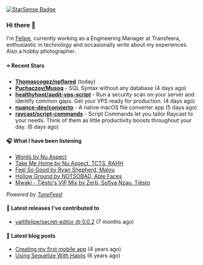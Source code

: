 <a href="https://starsense.app/developer-types" target="_blank"><img src="https://starsense.app/api/badge/?user=valtlfelipe" alt="StarSense Badge"></a>

### Hi there 👋

I'm [Felipe](https://felipevm.com), currently working as a Engineering Manager at Transfeera, enthusiastic in technology and occasionally write about my experiences. Also a hobby photographer.

#### ⭐ Recent Stars
- **[Thomascogez/npflared](https://github.com/Thomascogez/npflared)** (today)
- **[Puchaczov/Musoq](https://github.com/Puchaczov/Musoq)** - SQL Syntax without any database (4 days ago)
- **[healthyhost/audit-vps-script](https://github.com/healthyhost/audit-vps-script)** - Run a security scan on your server and identify common gaps. Get your VPS ready for production. (4 days ago)
- **[nuance-dev/convierto](https://github.com/nuance-dev/convierto)** - A native macOS file converter app (5 days ago)
- **[raycast/script-commands](https://github.com/raycast/script-commands)** - Script Commands let you tailor Raycast to your needs. Think of them as little productivity boosts throughout your day. (6 days ago)

#### 🎧 What I have been listening
- [Words by Nu Aspect](https://open.spotify.com/track/3yLU2Rd0k3AKYdCWECAyeo)
- [Take Me Home by Nu Aspect, TCTS, RAHH](https://open.spotify.com/track/595mcofiqQr4E0Ihpr5ZMA)
- [Feel So Good by Ryan Shepherd, Malou](https://open.spotify.com/track/0zuRqJfzMeqjwzJ56OhalZ)
- [Hollow Ground by NOTSOBAD, Able Faces](https://open.spotify.com/track/0D3R3tViQUgPvuzcVX5Yku)
- [Mwaki - Tiësto&#39;s VIP Mix by Zerb, Sofiya Nzau, Tiësto](https://open.spotify.com/track/0Ingh3RYKOuXaOCZG3fIf6)

_Powered by [TuneFeed](https://tunefeed.app?ref=valtlfelipe-gh-profile)_ 

#### 🚀 Latest releases I've contributed to


- [valtlfelipe/secret-editor @ 0.0.2](https://github.com/valtlfelipe/secret-editor/releases/tag/0.0.2) (7 months ago)

#### 📄 Latest blog posts
- [Creating my first mobile app](https://felipevm.com/posts/creating-my-first-mobile-app/) (4 years ago)
- [Using Sequelize With Hapijs](https://felipevm.com/posts/using-sequelize-with-hapijs/) (6 years ago)
